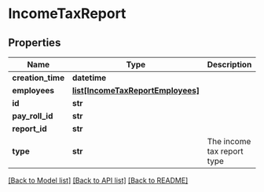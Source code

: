 # IncomeTaxReport

## Properties
Name | Type | Description | Notes
------------ | ------------- | ------------- | -------------
**creation_time** | **datetime** |  | 
**employees** | [**list[IncomeTaxReportEmployees]**](IncomeTaxReportEmployees.md) |  | 
**id** | **str** |  | [optional] 
**pay_roll_id** | **str** |  | 
**report_id** | **str** |  | 
**type** | **str** | The income tax report type | 

[[Back to Model list]](../README.md#documentation-for-models) [[Back to API list]](../README.md#documentation-for-api-endpoints) [[Back to README]](../README.md)


